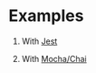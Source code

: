 # Examples

1. With [Jest](./jest-example/README.md)

2. With [Mocha/Chai](./mocha-chai-example/README.md)